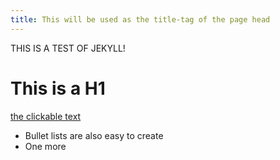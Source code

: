 ```yaml
---
title: This will be used as the title-tag of the page head
---
```


THIS IS A TEST OF JEKYLL!

# This is a H1

[the clickable text](http://xlson.com/)

* Bullet lists are also easy to create
* One more
